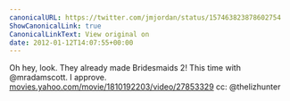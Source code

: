 ```yaml
---
canonicalURL: https://twitter.com/jmjordan/status/157463823878602754
ShowCanonicalLink: true
CanonicalLinkText: View original on
date: 2012-01-12T14:07:55+00:00
---
```

Oh hey, look. They already made Bridesmaids 2! This time with @mradamscott. I approve. [movies.yahoo.com/movie/1810192203/video/27853329](http://movies.yahoo.com/movie/1810192203/video/27853329) cc: @thelizhunter